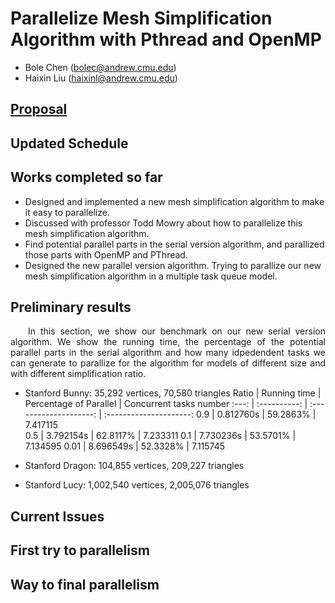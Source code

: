 # Parallelize Mesh Simplification Algorithm with Pthread and OpenMP

- Bole Chen (bolec@andrew.cmu.edu)
- Haixin Liu (haixinl@andrew.cmu.edu)

## [Proposal](./index)

## Updated Schedule

## Works completed so far
- Designed and implemented a new mesh simplification algorithm to make it easy to parallelize.
- Discussed with professor Todd Mowry about how to parallelize this mesh simplification algorithm.
- Find potential parallel parts in the serial version algorithm, and parallized those parts with OpenMP and PThread.
- Designed the new parallel version algorithm. Trying to parallize our new mesh simplification algorithm in a multiple task queue model.

## Preliminary results
<p align="justify">&emsp;&emsp;In this section, we show our benchmark on our new serial version algorithm. We show the running time, the percentage of the potential parallel parts in the serial algorithm and how many idpedendent tasks we can generate to parallize for the algorithm for models of different size and with different simplification ratio.

- Stanford Bunny: 35,292 vertices, 70,580 triangles
  Ratio | Running time | Percentage of Parallel | Concurrent tasks number 
  :---: | :----------: | :--------------------: | :---------------------:
  0.9   | 0.812760s    | 59.2863%               | 7.417115  
  0.5   | 3.792154s    | 62.8117%               | 7.233311
  0.1   | 7.730236s    | 53.5701%               | 7.134595
  0.01  | 8.696549s    | 52.3328%               | 7.115745
  
- Stanford Dragon: 104,855 vertices, 209,227 triangles

- Stanford Lucy: 1,002,540 vertices, 2,005,076 triangles

## Current Issues

## First try to parallelism

## Way to final parallelism
